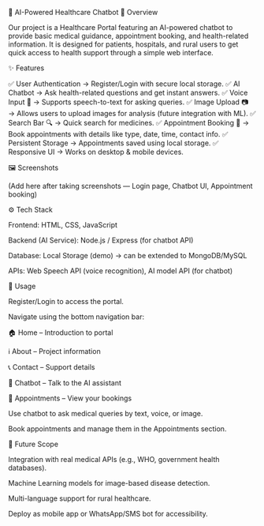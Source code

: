 🏥 AI-Powered Healthcare Chatbot
📌 Overview

Our project is a Healthcare Portal featuring an AI-powered chatbot to provide basic medical guidance, appointment booking, and health-related information.
It is designed for patients, hospitals, and rural users to get quick access to health support through a simple web interface.

✨ Features

✅ User Authentication → Register/Login with secure local storage.
✅ AI Chatbot → Ask health-related questions and get instant answers.
✅ Voice Input 🎤 → Supports speech-to-text for asking queries.
✅ Image Upload 📷 → Allows users to upload images for analysis (future integration with ML).
✅ Search Bar 🔍 → Quick search for medicines.
✅ Appointment Booking 📅 → Book appointments with details like type, date, time, contact info.
✅ Persistent Storage → Appointments saved using local storage.
✅ Responsive UI → Works on desktop & mobile devices.

🖼️ Screenshots

(Add here after taking screenshots — Login page, Chatbot UI, Appointment booking)

⚙️ Tech Stack

Frontend: HTML, CSS, JavaScript

Backend (AI Service): Node.js / Express (for chatbot API)

Database: Local Storage (demo) → can be extended to MongoDB/MySQL

APIs: Web Speech API (voice recognition), AI model API (for chatbot)

📖 Usage

Register/Login to access the portal.

Navigate using the bottom navigation bar:

🏠 Home – Introduction to portal

ℹ️ About – Project information

📞 Contact – Support details

💬 Chatbot – Talk to the AI assistant

📅 Appointments – View your bookings

Use chatbot to ask medical queries by text, voice, or image.

Book appointments and manage them in the Appointments section.

🔮 Future Scope

Integration with real medical APIs (e.g., WHO, government health databases).

Machine Learning models for image-based disease detection.

Multi-language support for rural healthcare.

Deploy as mobile app or WhatsApp/SMS bot for accessibility.